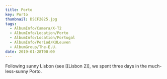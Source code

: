 ```yaml
---
title: Porto
key: Porto
thumbnail: DSCF2825.jpg
tags:
  - AlbumInfo/Camera/X-T2
  - AlbumInfo/Location/Porto
  - AlbumInfo/Location/Portugal
  - AlbumInfo/Period/KULeuven
  - AlbumGroup/The-E.U.
date: 2019-01-28T00:00
---
```

Following sunny Lisbon (see [[Lisbon 2]], we spent three days in the much-less-sunny Porto.
